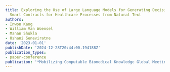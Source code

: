 ```yaml
---
title: Exploring the Use of Large Language Models for Generating Decision Logic and
  Smart Contracts for Healthcare Processes from Natural Text
authors:
- Inwon Kang
- William Van Woensel
- Manan Shukla
- Oshani Seneviratne
date: '2023-01-01'
publishDate: '2024-12-28T20:44:00.194188Z'
publication_types:
- paper-conference
publication: '*Mobilizing Computable Biomedical Knowledge Global Meeting*'
---
```

